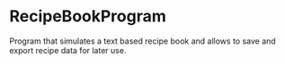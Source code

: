 # RecipeBookProgram
Program that simulates a text based recipe book and allows to save and export recipe data for later use.
